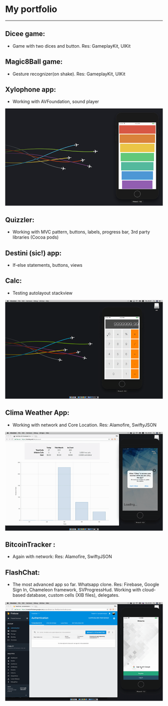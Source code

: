 # My portfolio
---------------

## __Dicee game__: 
- Game with two dices and button. Res: GameplayKit, UIKit

## __Magic8Ball game__: 
- Gesture recognizer(on shake). Res: GameplayKit, UIKit

## __Xylophone app__: 
- Working with AVFoundation, sound player

![](https://github.com/havebeenfitz/Portfolio/blob/master/03_Xylophone/XylophoneImage.png)

## __Quizzler__: 
- Working with MVC pattern, buttons, labels, progress bar, 3rd party libraries (Cocoa pods)

## __Destini__ (sic!) app: 
- If-else statements, buttons, views

## __Calc__: 
- Testing autolayout stackview

![](https://github.com/havebeenfitz/Portfolio/blob/master/06_Calc/calcGif.gif)

## __Clima__ Weather App: 
- Working with network and Core Location. Res: Alamofire, SwiftyJSON

![](https://github.com/havebeenfitz/Portfolio/blob/master/07_Clima/climaGif.gif)

## __BitcoinTracker__ : 
- Again with network: Res: Alamofire, SwiftyJSON

## __FlashChat__: 
- The most advanced app so far. Whatsapp clone. Res: Firebase, Google Sign In, Chameleon framework, SVProgressHud. Working with cloud-based database, custom cells (XIB files), delegates.

![](https://github.com/havebeenfitz/Portfolio/blob/master/09_FlashChat/finishedApp.gif)
